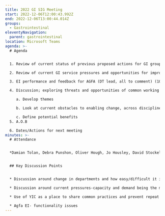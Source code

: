 ```yaml
---
title: 2022 GI SIG Meeting
start: 2022-12-06T12:00:43.992Z
end: 2022-12-06T13:00:44.014Z
groups:
  - Gastrointestinal
eleventyNavigation:
  parent: gastrointestinal
location: Microsoft Teams
agenda: >-
  # A﻿genda


  1. Review of current status of previous proposed actions for GI group (D.T/O.H) (10 mins)

  2. Review of current GI service pressures and opportunities for improvement in YIC Trusts (all to comment) (10 mins) 

  3. EI performance and feedback for AGFA (DT lead, all to comment) (10 mins)

  4. Discussion; exploring threats and opportunities of common working practices in YIC GI imaging, (DT lead, all to comment) (25 mins)

     a. Develop themes

     b. Look at current obstacles to enabling change, across disciplines, 

     c. Define potential benefits 
  5. A.O.B

  6. Dates/Actions for next meeting
minutes: >-
  # Attendance


  *Damian Tolan, Debra Punshon, Oliver Hough, Jo Housley, David Stockell, Adam Culverwell, Catherine Roberts, Jonathan McConnell*


  ## Key Discussion Points


  * Discussion around change in departments and how easy/difficult it is to facilitate. Helpful if have the ability to say "this is what the region is doing". Challenges to rolling out change include cross site working/multiple scanners

  * Discussion around current pressures-capacity and demand being the most common

  * Use of YIC as a place to share common practices and prevent repeat scanning by sharing CT/MRI protocols

  * Agfa EI- functionality issues
---
```


